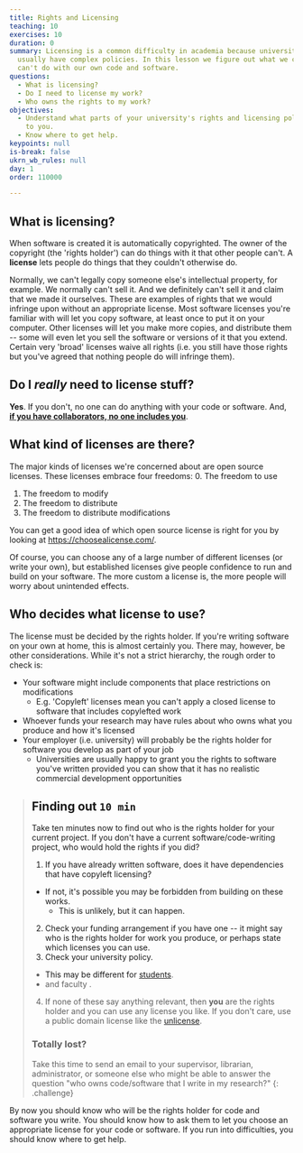 ```yaml
---
title: Rights and Licensing
teaching: 10
exercises: 10
duration: 0
summary: Licensing is a common difficulty in academia because universities
  usually have complex policies. In this lesson we figure out what we can and
  can't do with our own code and software.
questions:
  - What is licensing?
  - Do I need to license my work?
  - Who owns the rights to my work?
objectives:
  - Understand what parts of your university's rights and licensing policy apply
    to you.
  - Know where to get help.
keypoints: null
is-break: false
ukrn_wb_rules: null
day: 1
order: 110000

---
```

## What is licensing?

When software is created it is automatically copyrighted.
The owner of the copyright (the 'rights holder') can do things with it that other people can't.
A **license** lets people do things that they couldn't otherwise do.

Normally, we can't legally copy someone else's intellectual property, for example.
We normally can't sell it.
And we definitely can't sell it and claim that we made it ourselves.
These are examples of rights that we would infringe upon without an appropriate license.
Most software licenses you're familiar with will let you copy software, at least once to put it on your computer.
Other licenses will let you make more copies, and distribute them -- some will even let you sell the software
or versions of it that you extend.
Certain very 'broad' licenses waive all rights
(i.e. you still have those rights but you've agreed that nothing people do will infringe them).

## Do I _really_ need to license stuff?

**Yes**.
If you don't, no one can do anything with your code or software.
And, **<a href="https://choosealicense.com/no-permission/" target="_blank">
if you have collaborators, no one includes you</a>**.

## What kind of licenses are there?

The major kinds of licenses we're concerned about are open source licenses.
These licenses embrace four freedoms:
0. The freedom to use
1. The freedom to modify
2. The freedom to distribute
3. The freedom to distribute modifications

You can get a good idea of which open source license is right for you by looking at
<a href="https://choosealicense.com/" target="_blank">https://choosealicense.com/<a/>.

Of course, you can choose any of a large number of different licenses (or write your own),
but established licenses give people confidence to run and build on your software.
The more custom a license is, the more people will worry about unintended effects.

## Who decides what license to use?

The license must be decided by the rights holder.
If you're writing software on your own at home, this is almost certainly you.
There may, however, be other considerations.
While it's not a strict hierarchy, the rough order to check is:
* Your software might include components that place restrictions on modifications
  * E.g. 'Copyleft' licenses mean you can't apply a closed license to software that includes copylefted work
* Whoever funds your research may have rules about who owns what you produce and how it's licensed
* Your employer (i.e. university) will probably be the rights holder for software you develop as part of your job
  * Universities are usually happy to grant you the rights to software you've written provided you can show that it
  has no realistic commercial development opportunities

> ## Finding out `10 min`
> Take ten minutes now to find out who is the rights holder for your current project.
> If you don't have a current software/code-writing project, who would hold the rights if you did?
>
> 1. If you have already written software, does it have dependencies that have copyleft licensing?
>   - If not, it's possible you may be forbidden from building on these works.
>     - This is unlikely, but it can happen.
> 2. Check your funding arrangement if you have one -- it might say who is the rights holder
>    for work you produce, or perhaps state which licenses you can use.
> 3. Check your university policy.
>   - This may be different for
>     <a href="https://www.ox.ac.uk/students/academic/guidance/intellectual-property" target="_blank">students</a>.
>   - and faculty
>     <a href="" target="_blank"></a>.
> 4. If none of these say anything relevant, then **you** are the rights holder and you can
>   use any license you like.
>   If you don't care, use a public domain license like the
>   <a href="https://choosealicense.com/licenses/unlicense/" target="_blank">unlicense</a>.
>
> ### Totally lost?
> Take this time to send an email to your supervisor, librarian, administrator, or someone
> else who might be able to answer the question "who owns code/software that I write in my research?"
{: .challenge}

By now you should know who will be the rights holder for code and software you write.
You should know how to ask them to let you choose an appropriate license for your code or software.
If you run into difficulties, you should know where to get help.
